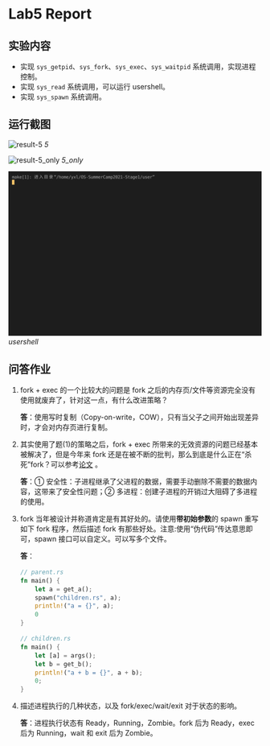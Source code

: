 # Lab5 Report

## 实验内容

- 实现 `sys_getpid`、`sys_fork`、`sys_exec`、`sys_waitpid` 系统调用，实现进程控制。
- 实现 `sys_read` 系统调用，可以运行 usershell。
- 实现 `sys_spawn` 系统调用。

## 运行截图

![result-5](./result-5.gif)
_5_

![result-5_only](./result-5_only.gif)
_5_only_

![result-usershell](./result-usershell.gif)
_usershell_

## 问答作业

1. fork + exec 的一个比较大的问题是 fork 之后的内存页/文件等资源完全没有使用就废弃了，针对这一点，有什么改进策略？

   **答**：使用写时复制（Copy-on-write，COW），只有当父子之间开始出现差异时，才会对内存页进行复制。

2. 其实使用了题(1)的策略之后，fork + exec 所带来的无效资源的问题已经基本被解决了，但是今年来 fork 还是在被不断的批判，那么到底是什么正在“杀死”fork？可以参考[论文](https://www.microsoft.com/en-us/research/uploads/prod/2019/04/fork-hotos19.pdf) 。

   **答**：① 安全性：子进程继承了父进程的数据，需要手动删除不需要的数据内容，这带来了安全性问题；② 多进程：创建子进程的开销过大阻碍了多进程的使用。

3. fork 当年被设计并称道肯定是有其好处的。请使用**带初始参数**的 spawn 重写如下 fork 程序，然后描述 fork 有那些好处。注意:使用“伪代码”传达意思即可，spawn 接口可以自定义。可以写多个文件。

   **答**：

   ```rust
   // parent.rs
   fn main() {
       let a = get_a();
       spawn("children.rs", a);
       println!("a = {}", a);
       0
   }
   ```

   ```rust
   // children.rs
   fn main() {
       let [a] = args();
       let b = get_b();
       println!("a + b = {}", a + b);
       0;
   }
   ```

4. 描述进程执行的几种状态，以及 fork/exec/wait/exit 对于状态的影响。

   **答**：进程执行状态有 Ready，Running，Zombie。fork 后为 Ready，exec 后为 Running，wait 和 exit 后为 Zombie。
